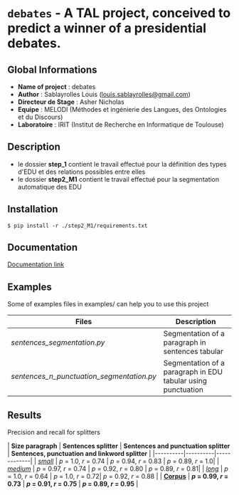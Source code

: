 ``debates`` - A TAL project, conceived to predict a winner of a presidential debates.
===================================

Global Informations
-------------------------------

- **Name of project** : debates
- **Author** : Sablayrolles Louis (louis.sablayrolles@gmail.com)
- **Directeur de Stage** : Asher Nicholas
- **Equipe** : MELODI (Méthodes et ingénierie des Langues, des Ontologies et du Discours)
- **Laboratoire** : IRIT (Institut de Recherche en Informatique de Toulouse)

Description
------------------

- le dossier **step_1** contient le travail effectué pour la définition des types d'EDU et des relations possibles entre elles
- le dossier **step2_M1** contient le travail effectué pour la segmentation automatique des EDU

Installation
------------------

``
$ pip install -r ./step2_M1/requirements.txt
``

Documentation
------------------------

[Documentation link](https://github.com/Sablayrolles/debates/wiki)

Examples
---------------

Some of examples files in examples/ can help you to use this project

| **Files**   |      **Description**      |
|----------|-------------|
| *sentences_segmentation.py* | Segmentation of a paragraph in sentences tabular |
| *sentences_n_punctuation_segmentation.py* |   Segmentation of a paragraph in EDU tabular using punctuation   |

Results
-----------

Precision and recall for splitters

| **Size paragraph**  | **Sentences splitter**   |      **Sentences and punctuation splitter**      |      **Sentences, punctuation and linkword splitter**      |
|----------|----------|-------------|
| *<u>small</u>* | *p* = 1.0, *r* = 0.74 | *p* = 0.94, *r* = 0.83 | *p* = 0.89, *r* = 1.0|
| *<u>medium</u>* | *p* = 0.97, *r* = 0.74 | *p* = 0.92, *r* = 0.80 | *p* = 0.89, *r* = 0.81|
| *<u>long</u>* | *p* = 1.0, *r* = 0.64 | *p* = 1.0, *r* = 0.72| *p* = 0.92, *r* = 0.88 |
| **<u>Corpus</u>** | ***p* = 0.99, *r* = 0.73**  | ***p* = 0.91, *r* = 0.75** | ***p* = 0.89, *r* = 0.95** |
<!---
http://python.physique.free.fr/aide/Partie1.html 
--->